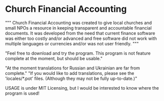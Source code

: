 # Church Financial Accounting
"""
Church Financial Accounting was created to give 
local churches and small NPOs a resource in keeping transparent and accountable
financial documents. It was developed from the need that current finance
software was either too costly and/or advanced and free software did 
not work with multiple languages or currencies and/or was not user friendly.
"""

"Feel free to download and try the program. This program is not feature complete at the moment, but should be usable."

"At the moment translations for Russian and Ukrainian are far from complete."
"If you would like to add translations, please see the 'locales/*.pot' files. (Although they may not be fully up-to-date.)"

USAGE is under MIT Licensing, but I would be interested to know where the program is used!
